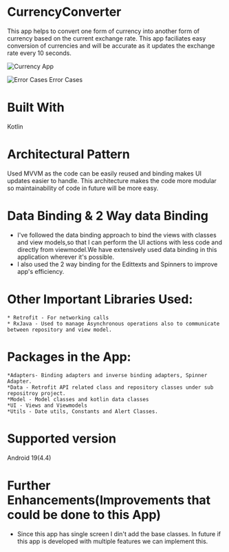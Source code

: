 # CurrencyConverter
This app helps to convert one form of currency into another form of currency based on the current exchange rate.
This app faciliates easy conversion of currencies and will be accurate as it updates the exchange rate every 10 seconds.


![Currency App](https://user-images.githubusercontent.com/31012185/87347925-896af880-c586-11ea-81a1-feb7823e192d.gif)

![Error Cases](https://user-images.githubusercontent.com/31012185/87348303-157d2000-c587-11ea-920e-0962f1eb0f3b.gif)
      Error Cases


# Built With
  Kotlin

# Architectural Pattern
Used MVVM as the code can be easily reused and binding makes UI updates easier to handle. 
This architecture makes the code more modular so maintainability of code in future will be more easy.


#  Data Binding & 2 Way data Binding
- I've followed the data binding approach to bind the views with classes and view models,so that I can perform the UI actions with less code and directly from viewmodel.We have extensively used data binding in this application wherever it's possible. 
- I also used the 2 way binding for the Edittexts and Spinners to improve app's efficiency. 
    
# Other Important Libraries Used:
    * Retrofit - For networking calls
    * RxJava - Used to manage Asynchronous operations also to communicate between repository and view model.
 # Packages in the App:
    *Adapters- Binding adapters and inverse binding adapters, Spinner Adapter.
    *Data - Retrofit API related class and repository classes under sub repositroy project.
    *Model - Model classes and kotlin data classes
    *UI - Views and Viewmodels
    *Utils - Date utils, Constants and Alert Classes.
    
# Supported version
Android 19(4.4)

# Further Enhancements(Improvements that could be done to this App)
- Since this app has single screen I din't add the base classes. In future if this app is developed with multiple features we can implement this.



